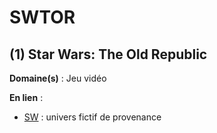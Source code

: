 # SWTOR

## (1) Star Wars: The Old Republic

**Domaine(s)** : Jeu vidéo

**En lien** :

+ [SW](../S/sw.md) : univers fictif de provenance
